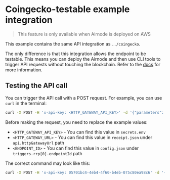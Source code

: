 # Coingecko-testable example integration

> This feature is only available when Airnode is deployed on AWS

This example contains the same API integration as `../coingecko`.

The only difference is that this integration allows the endpoint to be testable. This means you can deploy the Airnode
and then use CLI tools to trigger API requests without touching the blockchain. Refer to the
[docs](https://docs.api3.org/airnode/v0.2/grp-providers/guides/build-an-airnode/http-gateway.html) for more information.

## Testing the API call

You can trigger the API call with a POST request. For example, you can use `curl` in the terminal:

```sh
curl -X POST -H 'x-api-key: <HTTP_GATEWAY_API_KEY>' -d '{"parameters": {"coinId": "bitcoin"}}' '<HTTP_GATEWAY_URL>/<ENDPOINT_ID>'
```

Before making the request, you need to replace the example values:

- `<HTTP_GATEWAY_API_KEY>` - You can find this value in `secrets.env`
- `<HTTP_GATEWAY_URL>` - You can find this value in `receipt.json` under `api.httpGatewayUrl` path
- `<ENDPOINT_ID>` - You can find this value in `config.json` under `triggers.rrp[0].endpointId` path

The correct command may look like this:

```sh
curl -X POST -H 'x-api-key: 05701bc4-4eb4-4f60-b4eb-075c80ea98c6' -d '{"parameters": {"coinId": "bitcoin"}}' 'https://x9sidy9ln0.execute-api.us-east-1.amazonaws.com/v1/test/0xf466b8feec41e9e50815e0c9dca4db1ff959637e564bb13fefa99e9f9f90453c'
```

